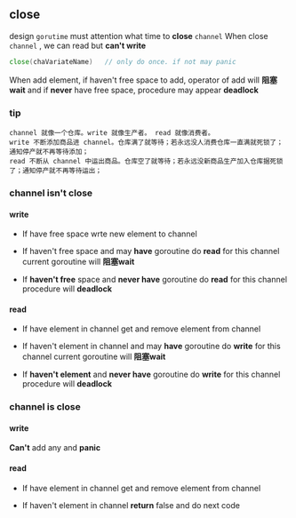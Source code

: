 ##  close
design `gorutime` must attention what time to **close** `channel` 
When close `channel` , we can read but **can't write**
```go
close(chaVariateName)	// only do once. if not may panic
```
When add element, if haven't free space to add, operator of add will **阻塞wait**    and if **never** have free space, procedure may appear **deadlock** 


###   tip
```shell
channel 就像一个仓库。write 就像生产者。 read 就像消费者。
write 不断添加商品进 channel。仓库满了就等待；若永远没人消费仓库一直满就死锁了；通知停产就不再等待添加；
read 不断从 channel 中运出商品。仓库空了就等待；若永远没新商品生产加入仓库据死锁了；通知停产就不再等待运出；
```


###   channel isn't close
####    write
* If have    free space
wrte new element to channel

* If haven't free space and may **have** goroutine do **read** for this channel
current goroutine will **阻塞wait** 

* If **haven't free** space and **never have** goroutine do **read** for this channel
procedure will **deadlock** 

####    read
* If have    element in channel
get and remove element from channel

* If haven't element in channel and may **have** goroutine do **write** for this channel
current goroutine will **阻塞wait** 

* If **haven't element** and **never have** goroutine do **write** for this channel
procedure will **deadlock** 


###   channel is close
####    write
**Can't** add any and **panic** 

####    read
* If have    element in channel
get and remove element from channel

* If haven't element in channel
**return** false and do next code

